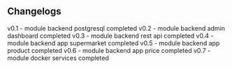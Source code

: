 

## Changelogs
v0.1 - module backend postgresql completed
v0.2 - module backend admin dashboard completed
v0.3 - module backend rest api completed
v0.4 - module backend app supermarket completed
v0.5 - module backend app product completed
v0.6 - module backend app price completed
v0.7 - module docker services completed
